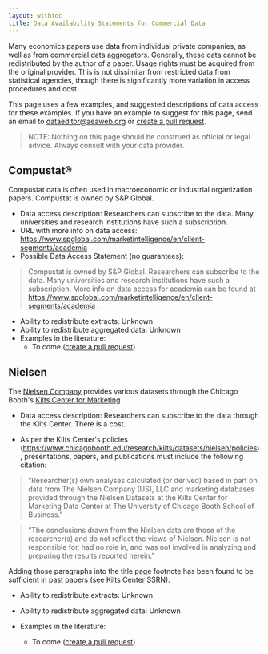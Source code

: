 ```yaml
---
layout: withtoc
title: Data Availability Statements for Commercial Data
---
```


Many economics papers use data from individual private companies, as well as from commercial data aggregators. Generally, these data cannot be redistributed by the author of a paper. Usage rights must be acquired from the original provider. This is not dissimilar from restricted data from statistical agencies, though there is significantly more variation in access procedures and cost.

This page uses a few examples, and suggested descriptions of data access for these examples. If you have an example to suggest for this page, send an email to dataeditor@aeaweb.org or [create a pull request](https://github.com/social-science-data-editors/guidance/pulls/new).

> NOTE: Nothing on this page should be construed as official or legal advice. Always consult with your data provider.

## Compustat®
Compustat data is often used in macroeconomic or industrial organization papers. Compustat is owned by S&P Global.

- Data access description: Researchers can subscribe to the data. Many universities and research institutions have such a subscription. 
-  URL with more info on data access: https://www.spglobal.com/marketintelligence/en/client-segments/academia
- Possible Data Access Statement (no guarantees):
> Compustat is owned by S&P Global. Researchers can subscribe to the data. Many universities and research institutions have such a subscription. More info on data access for academia can be found at https://www.spglobal.com/marketintelligence/en/client-segments/academia .
- Ability to redistribute extracts: Unknown
- Ability to redistribute aggregated data: Unknown
- Examples in the literature:
  - To come ([create a pull request](https://github.com/social-science-data-editors/guidance/pulls/new))

## Nielsen 

The [Nielsen Company](http://www.nielsen.com/us/en.html) provides various datasets through the Chicago Booth's [Kilts Center for Marketing](https://www.chicagobooth.edu/research/kilts/).

- Data access description: Researchers can subscribe to the data through the Kilts Center. There is a cost.

- As per the Kilts Center's policies (https://www.chicagobooth.edu/research/kilts/datasets/nielsen/policies), presentations, papers, and publications must include the following citation:

>“Researcher(s) own analyses calculated (or derived) based in part on data from The Nielsen Company (US), LLC and marketing databases provided through the Nielsen Datasets at the Kilts Center for Marketing Data Center at The University of Chicago Booth School of Business.”

>“The conclusions drawn from the Nielsen data are those of the researcher(s) and do not reflect the views of Nielsen. Nielsen is not responsible for, had no role in, and was not involved in analyzing and preparing the results reported herein.”

Adding those paragraphs into the title page footnote has been found to be sufficient in past papers (see Kilts Center SSRN).

- Ability to redistribute extracts: Unknown
- Ability to redistribute aggregated data: Unknown

- Examples in the literature:
  - To come ([create a pull request](https://github.com/social-science-data-editors/guidance/pulls/new))

